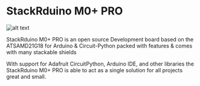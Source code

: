 # StackRduino M0+ PRO
![alt text](https://github.com/hanyelkomy/StackRduino-SAMD21M0/blob/master/StackRduino_M0%2B_PRO.png?raw=true)

StackRduino M0+ PRO is an open source Development board based on the ATSAMD21G18 for Arduino &amp; Circuit-Python packed with features & comes with many stackable shields


With support for Adafruit CircuitPython, Arduino IDE, and other libraries the StackRduino M0+ PRO is able to act as a single solution for all projects great and small.
